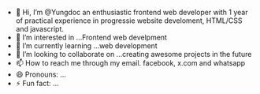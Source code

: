 - 👋 Hi, I’m @Yungdoc an enthusiastic frontend web developer with 1 year of practical experience in progressie website develoment, HTML/CSS and javascript. 
- 👀 I’m interested in ...Frontend web develpment
- 🌱 I’m currently learning ...web development
- 💞️ I’m looking to collaborate on ...creating awesome projects in the future
- 📫 How to reach me through my email. facebook, x.com and whatsapp
- 😄 Pronouns: ...
- ⚡ Fun fact: ...

<!---
Yungdoc/Yungdoc is a ✨ special ✨ repository because its `README.md` (this file) appears on your GitHub profile.
You can click the Preview link to take a look at your changes.
--->
